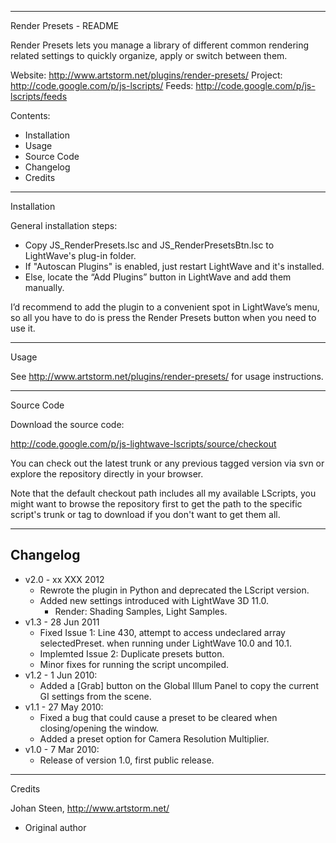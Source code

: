 --------------------------------------------------------------------------------
 Render Presets - README

 Render Presets lets you manage a library of different common
 rendering related settings to quickly organize, apply or switch
 between them.

 Website:      http://www.artstorm.net/plugins/render-presets/
 Project:      http://code.google.com/p/js-lscripts/
 Feeds:        http://code.google.com/p/js-lscripts/feeds
 
 Contents:
 
 * Installation
 * Usage
 * Source Code
 * Changelog
 * Credits

--------------------------------------------------------------------------------
 Installation
 
 General installation steps:
 
 * Copy JS_RenderPresets.lsc and JS_RenderPresetsBtn.lsc to LightWave's
   plug-in folder.
 * If "Autoscan Plugins" is enabled, just restart LightWave and it's installed.
 * Else, locate the “Add Plugins” button in LightWave and add them manually.

 I’d recommend to add the plugin to a convenient spot in LightWave’s menu,
 so all you have to do is press the Render Presets button when you need to
 use it. 
 
--------------------------------------------------------------------------------
 Usage

 See http://www.artstorm.net/plugins/render-presets/ for usage instructions.

--------------------------------------------------------------------------------
 Source Code
 
 Download the source code:
 
   http://code.google.com/p/js-lightwave-lscripts/source/checkout

 You can check out the latest trunk or any previous tagged version via svn
 or explore the repository directly in your browser.
 
 Note that the default checkout path includes all my available LScripts, you
 might want to browse the repository first to get the path to the specific
 script's trunk or tag to download if you don't want to get them all.
 
--------------------------------------------------------------------------------

## Changelog

- v2.0 - xx XXX 2012
  - Rewrote the plugin in Python and deprecated the LScript version.
  - Added new settings introduced with LightWave 3D 11.0.
    - Render: Shading Samples, Light Samples.
- v1.3 - 28 Jun 2011
  - Fixed Issue 1: Line 430, attempt to access undeclared array selectedPreset.
    when running under LightWave 10.0 and 10.1.
  - Implemted Issue 2: Duplicate presets button.
  - Minor fixes for running the script uncompiled.
- v1.2 - 1 Jun 2010:
  - Added a [Grab] button on the Global Illum Panel to copy the current GI
    settings from the scene.
- v1.1 - 27 May 2010:
  - Fixed a bug that could cause a preset to be cleared when closing/opening
    the window.
  - Added a preset option for Camera Resolution Multiplier.
- v1.0 - 7 Mar 2010:
  - Release of version 1.0, first public release.

--------------------------------------------------------------------------------
 Credits

 Johan Steen, http://www.artstorm.net/
 * Original author

